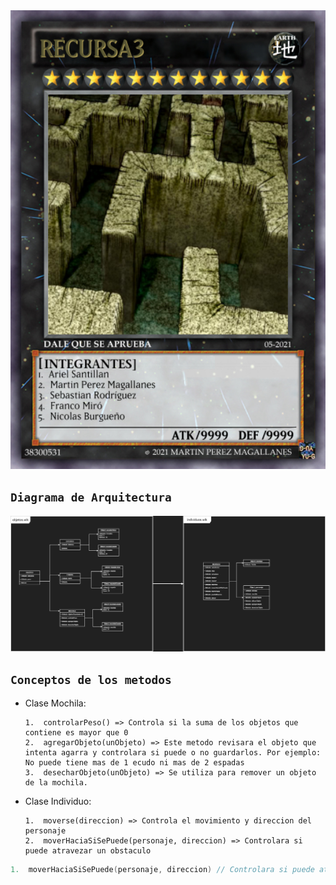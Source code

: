 <img src="picture\presentacion\recursa3.jpg" width='600'>

## ```Diagrama de Arquitectura```
<img src="picture\presentacion\tp_algo1.drawio.png">

## ```Conceptos de los metodos```
*   Clase Mochila:

        1.  controlarPeso() => Controla si la suma de los objetos que contiene es mayor que 0
        2.  agregarObjeto(unObjeto) => Este metodo revisara el objeto que intenta agarra y controlara si puede o no guardarlos. Por ejemplo: No puede tiene mas de 1 ecudo ni mas de 2 espadas
        3.  desecharObjeto(unObjeto) => Se utiliza para remover un objeto de la mochila.

*   Clase Individuo:

        1.  moverse(direccion) => Controla el movimiento y direccion del personaje
        2.  moverHaciaSiSePuede(personaje, direccion) => Controlara si puede atravezar un obstaculo

```c
1.  moverHaciaSiSePuede(personaje, direccion) // Controlara si puede atravezar un obstaculo

```